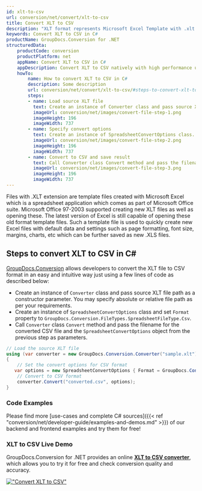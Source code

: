 ```yaml
---
id: xlt-to-csv
url: conversion/net/convert/xlt-to-csv
title: Convert XLT to CSV
description: "XLT format represents Microsoft Excel Template with .xlt extension. Learn how to convert XLT to CSV file programmatically in C# language using GroupDocs.Conversion for .NET library."
keywords: Convert XLT to CSV in C#
productName: GroupDocs.Conversion for .NET
structuredData:
    productCode: conversion
    productPlatform: net
    appName: Convert XLT to CSV in C#
    appDescription: Convert XLT to CSV natively with high performance using C# language and server side GroupDocs.Conversion for .NET APIs, without the use of any software like Microsoft or Open Office.
    howTo:
        name: How to convert XLT to CSV in C# 
        description: Some description
        url: conversion/net/convert/xlt-to-csv/#steps-to-convert-xlt-to-csv-in-c
        steps:
        - name: Load source XLT file 
          text: Create an instance of Converter class and pass source XLT file path as a constructor parameter. You may specify absolute or relative file path as per your requirements. 
          imageUrl: conversion/net/images/convert-file-step-1.png
          imageHeight: 196
          imageWidth: 737
        - name: Specify convert options 
          text: Create an instance of SpreadsheetConvertOptions class.
          imageUrl: conversion/net/images/convert-file-step-2.png
          imageHeight: 196
          imageWidth: 737
        - name: Convert to CSV and save result 
          text: Call Converter class Convert method and pass the filename for the converted HTML file and the SpreadsheetConvertOptions object from the previous step as parameters.
          imageUrl: conversion/net/images/convert-file-step-3.png
          imageHeight: 196
          imageWidth: 737
---
```


Files with .XLT extension are template files created with Microsoft Excel which is a spreadsheet application which comes as part of Microsoft Office suite. Microsoft Office 97-2003 supported creating new XLT files as well as opening these. The latest version of Excel is still capable of opening these old format template files. Such a template file is used to quickly create new Excel files with default data and settings such as page formatting, font size, margins, charts, etc which can be further saved as new .XLS files.

## Steps to convert XLT to CSV in C#

[GroupDocs.Conversion](https://products.groupdocs.com/conversion/net) allows developers to convert the XLT file to CSV format in an easy and intuitive way just using a few lines of code as described below:

* Create an instance of `Converter` class and pass source XLT file path as a constructor parameter. You may specify absolute or relative file path as per your requirements. 
* Create an instance of `SpreadsheetConvertOptions` class and set `Format` property to `GroupDocs.Conversion.FileTypes.SpreadsheetFileType.Csv`.
* Call `Converter` class `Convert` method and pass the filename for the converted CSV file and the `SpreadsheetConvertOptions` object from the previous step as parameters.

```csharp
// Load the source XLT file
using (var converter = new GroupDocs.Conversion.Converter("sample.xlt"))
{
    // Set the convert options for CSV format
   var options = new SpreadsheetConvertOptions { Format = GroupDocs.Conversion.FileTypes.SpreadsheetFileType.Csv };
    // Convert to CSV format
    converter.Convert("converted.csv", options);
}
```

### Code Examples

Please find more [use-cases and complete C# sources]({{< ref "conversion/net/developer-guide/examples-and-demos.md" >}}) of our backend and frontend examples and try them for free!

### XLT to CSV Live Demo

GroupDocs.Conversion for .NET provides an online [**XLT to CSV converter**](https://products.groupdocs.app/conversion/xlt-to-csv), which allows you to try it for free and check conversion quality and accuracy.

[!["Convert XLT to CSV"](conversion/net/images/convert-to-csv/convert-xlt-to-csv.png)](https://products.groupdocs.app/conversion/xlt-to-csv)